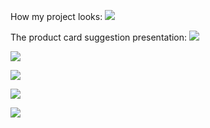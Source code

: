 How my project looks:
![](https://file%2B.vscode-resource.vscode-cdn.net/Users/duygucavusoglu/code/dcavusoglu/duygu-frontend-project/images/completed_version.png?version%3D1665839673083)

The product card suggestion presentation:
![](https://file%2B.vscode-resource.vscode-cdn.net/Users/duygucavusoglu/code/dcavusoglu/duygu-frontend-project/images/1.png?version%3D1665839702833)

![](https://file%2B.vscode-resource.vscode-cdn.net/Users/duygucavusoglu/code/dcavusoglu/duygu-frontend-project/images/2.png?version%3D1665839712130)

![](https://file%2B.vscode-resource.vscode-cdn.net/Users/duygucavusoglu/code/dcavusoglu/duygu-frontend-project/images/3.png?version%3D1665839725800)

![](https://file%2B.vscode-resource.vscode-cdn.net/Users/duygucavusoglu/code/dcavusoglu/duygu-frontend-project/images/4.png?version%3D1665839733254)

![](https://file%2B.vscode-resource.vscode-cdn.net/Users/duygucavusoglu/code/dcavusoglu/duygu-frontend-project/images/5.png?version%3D1665839734491)
